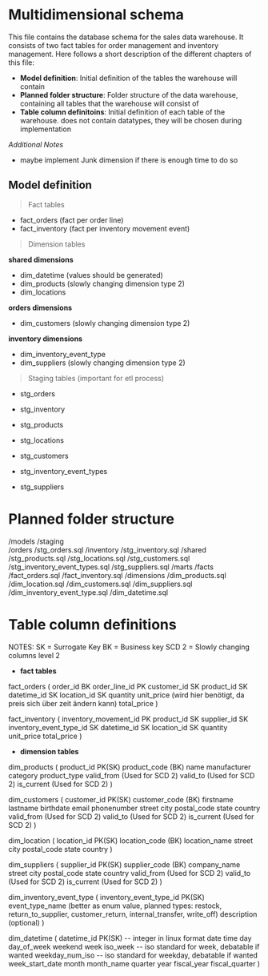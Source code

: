 # Multidimensional schema
This file contains the database schema for the sales data warehouse. It consists of two fact tables for order management and inventory management.
Here follows a short description of the different chapters of this file:
- **Model definition**: Initial definition of the tables the warehouse will contain
- **Planned folder structure**: Folder structure of the data warehouse, containing all tables that the warehouse will consist of
- **Table column definitoins**: Initial definition of each table of the warehouse. does not contain datatypes, they will be chosen during implementation

*Additional Notes*
- maybe implement Junk dimension if there is enough time to do so



## Model definition

> Fact tables

- fact_orders (fact per order line)
- fact_inventory (fact per inventory movement event)


> Dimension tables

**shared dimensions**
- dim_datetime (values should be generated)
- dim_products (slowly changing dimension type 2)
- dim_locations


**orders dimensions**
- dim_customers (slowly changing dimension type 2)

**inventory dimensions**
- dim_inventory_event_type
- dim_suppliers (slowly changing dimension type 2)


> Staging tables (important for etl process)

- stg_orders
- stg_inventory

- stg_products
- stg_locations
- stg_customers
- stg_inventory_event_types
- stg_suppliers



# Planned folder structure

/models
    /staging    
        /orders
            /stg_orders.sql
        /inventory
            /stg_inventory.sql
        /shared
            /stg_products.sql
            /stg_locations.sql
            /stg_customers.sql
            /stg_inventory_event_types.sql
            /stg_suppliers.sql
    /marts
        /facts
            /fact_orders.sql
            /fact_inventory.sql
        /dimensions
            /dim_products.sql
            /dim_location.sql
            /dim_customers.sql
            /dim_suppliers.sql
            /dim_inventory_event_type.sql
            /dim_datetime.sql



# Table column definitions
NOTES:
SK = Surrogate Key
BK = Business key
SCD 2 = Slowly changing columns level 2

- **fact tables**

fact_orders (
    order_id BK
    order_line_id PK
    customer_id SK
    product_id SK
    datetime_id SK
    location_id SK
    quantity
    unit_price (wird hier benötigt, da preis sich über zeit ändern kann)
    total_price
)

fact_inventory (
    inventory_movement_id PK
    product_id SK
    supplier_id SK
    inventory_event_type_id SK
    datetime_id SK
    location_id SK
    quantity
    unit_price
    total_price
)

- **dimension tables**

dim_products (
    product_id PK(SK)
    product_code (BK)
    name
    manufacturer
    category
    product_type
    valid_from         (Used for SCD 2)
    valid_to           (Used for SCD 2)
    is_current         (Used for SCD 2)
)

dim_customers (
    customer_id PK(SK)
    customer_code (BK)
    firstname
    lastname
    birthdate
    email
    phonenumber
    street
    city
    postal_code
    state
    country
    valid_from         (Used for SCD 2)
    valid_to           (Used for SCD 2)
    is_current         (Used for SCD 2)
)

dim_location (
    location_id PK(SK)
    location_code (BK)
    location_name
    street
    city
    postal_code
    state
    country
)

dim_suppliers (
    supplier_id PK(SK)
    supplier_code (BK)
    company_name
    street
    city
    postal_code
    state
    country
    valid_from         (Used for SCD 2)
    valid_to           (Used for SCD 2)
    is_current         (Used for SCD 2)
)

dim_inventory_event_type (
    inventory_event_type_id PK(SK)
    event_type_name (better as enum value, planned types: restock, return_to_supplier, customer_return, internal_transfer, write_off)
    description (optional)
)


dim_datetime (
    datetime_id PK(SK)   -- integer in linux format
    date
    time
    day
    day_of_week
    weekend
    week
    iso_week                -- iso standard for week, debatable if wanted
    weekday_num_iso         -- iso standard for weekday, debatable if wanted
    week_start_date
    month
    month_name
    quarter
    year
    fiscal_year
    fiscal_quarter
)
